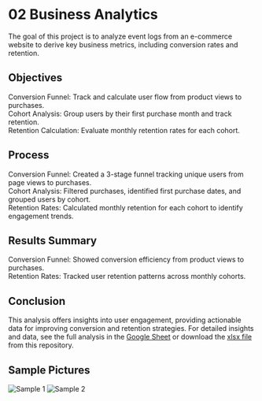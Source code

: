 # 02 Business Analytics
The goal of this project is to analyze event logs from an e-commerce website to derive key business metrics, including conversion rates and retention.

## Objectives
Conversion Funnel: Track and calculate user flow from product views to purchases.<br>
Cohort Analysis: Group users by their first purchase month and track retention.<br>
Retention Calculation: Evaluate monthly retention rates for each cohort.
## Process
Conversion Funnel: Created a 3-stage funnel tracking unique users from page views to purchases.<br>
Cohort Analysis: Filtered purchases, identified first purchase dates, and grouped users by cohort.<br>
Retention Rates: Calculated monthly retention for each cohort to identify engagement trends.
## Results Summary
Conversion Funnel: Showed conversion efficiency from product views to purchases.<br>
Retention Rates: Tracked user retention patterns across monthly cohorts.<br>
## Conclusion
This analysis offers insights into user engagement, providing actionable data for improving conversion and retention strategies.
For detailed insights and data, see the full analysis in the [Google Sheet](https://docs.google.com/spreadsheets/d/1hz8Vw50FPa2vQUMyORQ092PW_23zBWuYIza7hpq0h3E/edit?usp=sharing) or download the [xlsx file](https://github.com/tsztin0217/Data-projects-TripleTen-/blob/0b7c6655c0d722f523e725c7cf7f64fa136b795a/02%20Business%20Analytics/Business%20Analytics%20Project.xlsx) from this repository.
## Sample Pictures
![Sample 1](https://i.imgur.com/PpYJV44.png)
![Sample 2](https://i.imgur.com/UXz8TnD.png)

